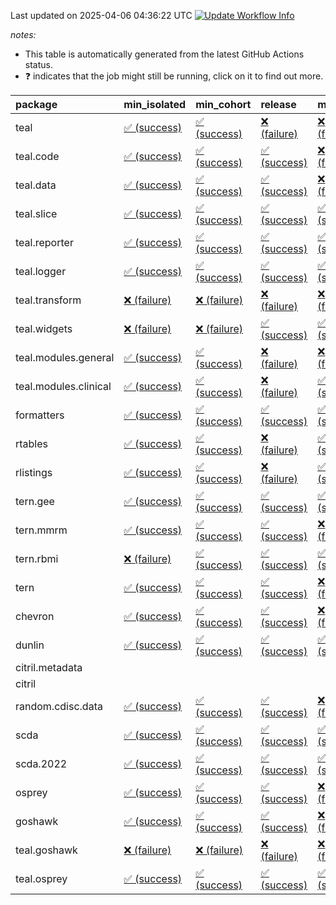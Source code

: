 Last updated on 2025-04-06 04:36:22 UTC [![Update Workflow
Info](https://github.com/averissimo/verdepcheck-status/actions/workflows/update.yaml/badge.svg)](https://github.com/averissimo/verdepcheck-status/actions/workflows/update.yaml)

*notes:*

-   This table is automatically generated from the latest GitHub Actions
    status.
-   ❓ indicates that the job might still be running, click on it to
    find out more.

<table>
<colgroup>
<col style="width: 4%" />
<col style="width: 23%" />
<col style="width: 23%" />
<col style="width: 23%" />
<col style="width: 23%" />
</colgroup>
<thead>
<tr class="header">
<th style="text-align: left;">package</th>
<th style="text-align: left;">min_isolated</th>
<th style="text-align: left;">min_cohort</th>
<th style="text-align: left;">release</th>
<th style="text-align: left;">max</th>
</tr>
</thead>
<tbody>
<tr class="odd">
<td style="text-align: left;">teal</td>
<td
style="text-align: left;"><a href="https://github.com/insightsengineering/teal/actions/runs/14288727731/job/40047181663">✅
(success)</a></td>
<td
style="text-align: left;"><a href="https://github.com/insightsengineering/teal/actions/runs/14288727731/job/40047181721">✅
(success)</a></td>
<td
style="text-align: left;"><a href="https://github.com/insightsengineering/teal/actions/runs/14288727731/job/40047181877">❌
(failure)</a></td>
<td
style="text-align: left;"><a href="https://github.com/insightsengineering/teal/actions/runs/14288727731/job/40047181799">❌
(failure)</a></td>
</tr>
<tr class="even">
<td style="text-align: left;">teal.code</td>
<td
style="text-align: left;"><a href="https://github.com/insightsengineering/teal.code/actions/runs/14288738727/job/40047205951">✅
(success)</a></td>
<td
style="text-align: left;"><a href="https://github.com/insightsengineering/teal.code/actions/runs/14288738727/job/40047205858">✅
(success)</a></td>
<td
style="text-align: left;"><a href="https://github.com/insightsengineering/teal.code/actions/runs/14288738727/job/40047206068">✅
(success)</a></td>
<td
style="text-align: left;"><a href="https://github.com/insightsengineering/teal.code/actions/runs/14288738727/job/40047205743">❌
(failure)</a></td>
</tr>
<tr class="odd">
<td style="text-align: left;">teal.data</td>
<td
style="text-align: left;"><a href="https://github.com/insightsengineering/teal.data/actions/runs/14288730249/job/40047187728">✅
(success)</a></td>
<td
style="text-align: left;"><a href="https://github.com/insightsengineering/teal.data/actions/runs/14288730249/job/40047187606">✅
(success)</a></td>
<td
style="text-align: left;"><a href="https://github.com/insightsengineering/teal.data/actions/runs/14288730249/job/40047187788">✅
(success)</a></td>
<td
style="text-align: left;"><a href="https://github.com/insightsengineering/teal.data/actions/runs/14288730249/job/40047187657">❌
(failure)</a></td>
</tr>
<tr class="even">
<td style="text-align: left;">teal.slice</td>
<td
style="text-align: left;"><a href="https://github.com/insightsengineering/teal.slice/actions/runs/14288733987/job/40047196268">✅
(success)</a></td>
<td
style="text-align: left;"><a href="https://github.com/insightsengineering/teal.slice/actions/runs/14288733987/job/40047195961">✅
(success)</a></td>
<td
style="text-align: left;"><a href="https://github.com/insightsengineering/teal.slice/actions/runs/14288733987/job/40047196417">✅
(success)</a></td>
<td
style="text-align: left;"><a href="https://github.com/insightsengineering/teal.slice/actions/runs/14288733987/job/40047196103">✅
(success)</a></td>
</tr>
<tr class="odd">
<td style="text-align: left;">teal.reporter</td>
<td
style="text-align: left;"><a href="https://github.com/insightsengineering/teal.reporter/actions/runs/14288732439/job/40047193120">✅
(success)</a></td>
<td
style="text-align: left;"><a href="https://github.com/insightsengineering/teal.reporter/actions/runs/14288732439/job/40047192847">✅
(success)</a></td>
<td
style="text-align: left;"><a href="https://github.com/insightsengineering/teal.reporter/actions/runs/14288732439/job/40047193270">✅
(success)</a></td>
<td
style="text-align: left;"><a href="https://github.com/insightsengineering/teal.reporter/actions/runs/14288732439/job/40047192951">✅
(success)</a></td>
</tr>
<tr class="even">
<td style="text-align: left;">teal.logger</td>
<td
style="text-align: left;"><a href="https://github.com/insightsengineering/teal.logger/actions/runs/14288728116/job/40047182728">✅
(success)</a></td>
<td
style="text-align: left;"><a href="https://github.com/insightsengineering/teal.logger/actions/runs/14288728116/job/40047182627">✅
(success)</a></td>
<td
style="text-align: left;"><a href="https://github.com/insightsengineering/teal.logger/actions/runs/14288728116/job/40047182807">✅
(success)</a></td>
<td
style="text-align: left;"><a href="https://github.com/insightsengineering/teal.logger/actions/runs/14288728116/job/40047182501">✅
(success)</a></td>
</tr>
<tr class="odd">
<td style="text-align: left;">teal.transform</td>
<td
style="text-align: left;"><a href="https://github.com/insightsengineering/teal.transform/actions/runs/14288732576/job/40047193436">❌
(failure)</a></td>
<td
style="text-align: left;"><a href="https://github.com/insightsengineering/teal.transform/actions/runs/14288732576/job/40047193202">❌
(failure)</a></td>
<td
style="text-align: left;"><a href="https://github.com/insightsengineering/teal.transform/actions/runs/14288732576/job/40047193576">❌
(failure)</a></td>
<td
style="text-align: left;"><a href="https://github.com/insightsengineering/teal.transform/actions/runs/14288732576/job/40047193323">❌
(failure)</a></td>
</tr>
<tr class="even">
<td style="text-align: left;">teal.widgets</td>
<td
style="text-align: left;"><a href="https://github.com/insightsengineering/teal.widgets/actions/runs/14288743692/job/40047216016">❌
(failure)</a></td>
<td
style="text-align: left;"><a href="https://github.com/insightsengineering/teal.widgets/actions/runs/14288743692/job/40047215921">❌
(failure)</a></td>
<td
style="text-align: left;"><a href="https://github.com/insightsengineering/teal.widgets/actions/runs/14288743692/job/40047216099">✅
(success)</a></td>
<td
style="text-align: left;"><a href="https://github.com/insightsengineering/teal.widgets/actions/runs/14288743692/job/40047215842">✅
(success)</a></td>
</tr>
<tr class="odd">
<td style="text-align: left;">teal.modules.general</td>
<td
style="text-align: left;"><a href="https://github.com/insightsengineering/teal.modules.general/actions/runs/14288728015/job/40047182466">✅
(success)</a></td>
<td
style="text-align: left;"><a href="https://github.com/insightsengineering/teal.modules.general/actions/runs/14288728015/job/40047182265">✅
(success)</a></td>
<td
style="text-align: left;"><a href="https://github.com/insightsengineering/teal.modules.general/actions/runs/14288728015/job/40047182547">❌
(failure)</a></td>
<td
style="text-align: left;"><a href="https://github.com/insightsengineering/teal.modules.general/actions/runs/14288728015/job/40047182366">❌
(failure)</a></td>
</tr>
<tr class="even">
<td style="text-align: left;">teal.modules.clinical</td>
<td
style="text-align: left;"><a href="https://github.com/insightsengineering/teal.modules.clinical/actions/runs/14288738083/job/40047204640">✅
(success)</a></td>
<td
style="text-align: left;"><a href="https://github.com/insightsengineering/teal.modules.clinical/actions/runs/14288738083/job/40047204809">✅
(success)</a></td>
<td
style="text-align: left;"><a href="https://github.com/insightsengineering/teal.modules.clinical/actions/runs/14288738083/job/40047204720">❌
(failure)</a></td>
<td
style="text-align: left;"><a href="https://github.com/insightsengineering/teal.modules.clinical/actions/runs/14288738083/job/40047204562">✅
(success)</a></td>
</tr>
<tr class="odd">
<td style="text-align: left;">formatters</td>
<td
style="text-align: left;"><a href="https://github.com/insightsengineering/formatters/actions/runs/14288735563/job/40047198960">✅
(success)</a></td>
<td
style="text-align: left;"><a href="https://github.com/insightsengineering/formatters/actions/runs/14288735563/job/40047198762">✅
(success)</a></td>
<td
style="text-align: left;"><a href="https://github.com/insightsengineering/formatters/actions/runs/14288735563/job/40047199049">✅
(success)</a></td>
<td
style="text-align: left;"><a href="https://github.com/insightsengineering/formatters/actions/runs/14288735563/job/40047198851">✅
(success)</a></td>
</tr>
<tr class="even">
<td style="text-align: left;">rtables</td>
<td
style="text-align: left;"><a href="https://github.com/insightsengineering/rtables/actions/runs/14288727821/job/40047182009">✅
(success)</a></td>
<td
style="text-align: left;"><a href="https://github.com/insightsengineering/rtables/actions/runs/14288727821/job/40047181934">✅
(success)</a></td>
<td
style="text-align: left;"><a href="https://github.com/insightsengineering/rtables/actions/runs/14288727821/job/40047182104">❌
(failure)</a></td>
<td
style="text-align: left;"><a href="https://github.com/insightsengineering/rtables/actions/runs/14288727821/job/40047181868">✅
(success)</a></td>
</tr>
<tr class="odd">
<td style="text-align: left;">rlistings</td>
<td
style="text-align: left;"><a href="https://github.com/insightsengineering/rlistings/actions/runs/14288730709/job/40047188777">✅
(success)</a></td>
<td
style="text-align: left;"><a href="https://github.com/insightsengineering/rlistings/actions/runs/14288730709/job/40047188621">✅
(success)</a></td>
<td
style="text-align: left;"><a href="https://github.com/insightsengineering/rlistings/actions/runs/14288730709/job/40047188848">❌
(failure)</a></td>
<td
style="text-align: left;"><a href="https://github.com/insightsengineering/rlistings/actions/runs/14288730709/job/40047188707">✅
(success)</a></td>
</tr>
<tr class="even">
<td style="text-align: left;">tern.gee</td>
<td
style="text-align: left;"><a href="https://github.com/insightsengineering/tern.gee/actions/runs/14288737705/job/40047203997">✅
(success)</a></td>
<td
style="text-align: left;"><a href="https://github.com/insightsengineering/tern.gee/actions/runs/14288737705/job/40047203861">✅
(success)</a></td>
<td
style="text-align: left;"><a href="https://github.com/insightsengineering/tern.gee/actions/runs/14288737705/job/40047204097">✅
(success)</a></td>
<td
style="text-align: left;"><a href="https://github.com/insightsengineering/tern.gee/actions/runs/14288737705/job/40047203927">✅
(success)</a></td>
</tr>
<tr class="odd">
<td style="text-align: left;">tern.mmrm</td>
<td
style="text-align: left;"><a href="https://github.com/insightsengineering/tern.mmrm/actions/runs/14288742185/job/40047212286">✅
(success)</a></td>
<td
style="text-align: left;"><a href="https://github.com/insightsengineering/tern.mmrm/actions/runs/14288742185/job/40047212177">✅
(success)</a></td>
<td
style="text-align: left;"><a href="https://github.com/insightsengineering/tern.mmrm/actions/runs/14288742185/job/40047212443">✅
(success)</a></td>
<td
style="text-align: left;"><a href="https://github.com/insightsengineering/tern.mmrm/actions/runs/14288742185/job/40047212368">❌
(failure)</a></td>
</tr>
<tr class="even">
<td style="text-align: left;">tern.rbmi</td>
<td
style="text-align: left;"><a href="https://github.com/insightsengineering/tern.rbmi/actions/runs/14288735334/job/40047198281">❌
(failure)</a></td>
<td
style="text-align: left;"><a href="https://github.com/insightsengineering/tern.rbmi/actions/runs/14288735334/job/40047198127">✅
(success)</a></td>
<td
style="text-align: left;"><a href="https://github.com/insightsengineering/tern.rbmi/actions/runs/14288735334/job/40047198362">✅
(success)</a></td>
<td
style="text-align: left;"><a href="https://github.com/insightsengineering/tern.rbmi/actions/runs/14288735334/job/40047198207">✅
(success)</a></td>
</tr>
<tr class="odd">
<td style="text-align: left;">tern</td>
<td
style="text-align: left;"><a href="https://github.com/insightsengineering/tern/actions/runs/14288732445/job/40047193246">✅
(success)</a></td>
<td
style="text-align: left;"><a href="https://github.com/insightsengineering/tern/actions/runs/14288732445/job/40047192958">✅
(success)</a></td>
<td
style="text-align: left;"><a href="https://github.com/insightsengineering/tern/actions/runs/14288732445/job/40047193077">✅
(success)</a></td>
<td
style="text-align: left;"><a href="https://github.com/insightsengineering/tern/actions/runs/14288732445/job/40047192866">❌
(failure)</a></td>
</tr>
<tr class="even">
<td style="text-align: left;">chevron</td>
<td
style="text-align: left;"><a href="https://github.com/insightsengineering/chevron/actions/runs/14288736489/job/40047200851">✅
(success)</a></td>
<td
style="text-align: left;"><a href="https://github.com/insightsengineering/chevron/actions/runs/14288736489/job/40047200909">✅
(success)</a></td>
<td
style="text-align: left;"><a href="https://github.com/insightsengineering/chevron/actions/runs/14288736489/job/40047201020">✅
(success)</a></td>
<td
style="text-align: left;"><a href="https://github.com/insightsengineering/chevron/actions/runs/14288736489/job/40047200784">❌
(failure)</a></td>
</tr>
<tr class="odd">
<td style="text-align: left;">dunlin</td>
<td
style="text-align: left;"><a href="https://github.com/insightsengineering/dunlin/actions/runs/12616307113/job/35157393605">✅
(success)</a></td>
<td
style="text-align: left;"><a href="https://github.com/insightsengineering/dunlin/actions/runs/12616307113/job/35157393258">✅
(success)</a></td>
<td
style="text-align: left;"><a href="https://github.com/insightsengineering/dunlin/actions/runs/12616307113/job/35157393356">✅
(success)</a></td>
<td
style="text-align: left;"><a href="https://github.com/insightsengineering/dunlin/actions/runs/12616307113/job/35157393468">✅
(success)</a></td>
</tr>
<tr class="even">
<td style="text-align: left;">citril.metadata</td>
<td style="text-align: left;"></td>
<td style="text-align: left;"></td>
<td style="text-align: left;"></td>
<td style="text-align: left;"></td>
</tr>
<tr class="odd">
<td style="text-align: left;">citril</td>
<td style="text-align: left;"></td>
<td style="text-align: left;"></td>
<td style="text-align: left;"></td>
<td style="text-align: left;"></td>
</tr>
<tr class="even">
<td style="text-align: left;">random.cdisc.data</td>
<td
style="text-align: left;"><a href="https://github.com/insightsengineering/random.cdisc.data/actions/runs/14288734485/job/40047196987">✅
(success)</a></td>
<td
style="text-align: left;"><a href="https://github.com/insightsengineering/random.cdisc.data/actions/runs/14288734485/job/40047196896">✅
(success)</a></td>
<td
style="text-align: left;"><a href="https://github.com/insightsengineering/random.cdisc.data/actions/runs/14288734485/job/40047197091">✅
(success)</a></td>
<td
style="text-align: left;"><a href="https://github.com/insightsengineering/random.cdisc.data/actions/runs/14288734485/job/40047196790">❌
(failure)</a></td>
</tr>
<tr class="odd">
<td style="text-align: left;">scda</td>
<td
style="text-align: left;"><a href="https://github.com/insightsengineering/scda/actions/runs/10437595381/job/28903950666">✅
(success)</a></td>
<td
style="text-align: left;"><a href="https://github.com/insightsengineering/scda/actions/runs/10437595381/job/28903950617">✅
(success)</a></td>
<td
style="text-align: left;"><a href="https://github.com/insightsengineering/scda/actions/runs/10437595381/job/28903950725">✅
(success)</a></td>
<td
style="text-align: left;"><a href="https://github.com/insightsengineering/scda/actions/runs/10437595381/job/28903950525">✅
(success)</a></td>
</tr>
<tr class="even">
<td style="text-align: left;">scda.2022</td>
<td
style="text-align: left;"><a href="https://github.com/insightsengineering/scda.2022/actions/runs/10336794308/job/28612920887">✅
(success)</a></td>
<td
style="text-align: left;"><a href="https://github.com/insightsengineering/scda.2022/actions/runs/10336794308/job/28612920603">✅
(success)</a></td>
<td
style="text-align: left;"><a href="https://github.com/insightsengineering/scda.2022/actions/runs/10336794308/job/28612920985">✅
(success)</a></td>
<td
style="text-align: left;"><a href="https://github.com/insightsengineering/scda.2022/actions/runs/10336794308/job/28612920798">✅
(success)</a></td>
</tr>
<tr class="odd">
<td style="text-align: left;">osprey</td>
<td
style="text-align: left;"><a href="https://github.com/insightsengineering/osprey/actions/runs/14288740811/job/40047209494">✅
(success)</a></td>
<td
style="text-align: left;"><a href="https://github.com/insightsengineering/osprey/actions/runs/14288740811/job/40047209325">✅
(success)</a></td>
<td
style="text-align: left;"><a href="https://github.com/insightsengineering/osprey/actions/runs/14288740811/job/40047209572">✅
(success)</a></td>
<td
style="text-align: left;"><a href="https://github.com/insightsengineering/osprey/actions/runs/14288740811/job/40047209426">❌
(failure)</a></td>
</tr>
<tr class="even">
<td style="text-align: left;">goshawk</td>
<td
style="text-align: left;"><a href="https://github.com/insightsengineering/goshawk/actions/runs/14288735330/job/40047198105">✅
(success)</a></td>
<td
style="text-align: left;"><a href="https://github.com/insightsengineering/goshawk/actions/runs/14288735330/job/40047198032">✅
(success)</a></td>
<td
style="text-align: left;"><a href="https://github.com/insightsengineering/goshawk/actions/runs/14288735330/job/40047198192">✅
(success)</a></td>
<td
style="text-align: left;"><a href="https://github.com/insightsengineering/goshawk/actions/runs/14288735330/job/40047198259">❌
(failure)</a></td>
</tr>
<tr class="odd">
<td style="text-align: left;">teal.goshawk</td>
<td
style="text-align: left;"><a href="https://github.com/insightsengineering/teal.goshawk/actions/runs/14288733972/job/40047196283">❌
(failure)</a></td>
<td
style="text-align: left;"><a href="https://github.com/insightsengineering/teal.goshawk/actions/runs/14288733972/job/40047195983">❌
(failure)</a></td>
<td
style="text-align: left;"><a href="https://github.com/insightsengineering/teal.goshawk/actions/runs/14288733972/job/40047196474">❌
(failure)</a></td>
<td
style="text-align: left;"><a href="https://github.com/insightsengineering/teal.goshawk/actions/runs/14288733972/job/40047196129">❌
(failure)</a></td>
</tr>
<tr class="even">
<td style="text-align: left;">teal.osprey</td>
<td
style="text-align: left;"><a href="https://github.com/insightsengineering/teal.osprey/actions/runs/14288738500/job/40047205634">✅
(success)</a></td>
<td
style="text-align: left;"><a href="https://github.com/insightsengineering/teal.osprey/actions/runs/14288738500/job/40047205519">✅
(success)</a></td>
<td
style="text-align: left;"><a href="https://github.com/insightsengineering/teal.osprey/actions/runs/14288738500/job/40047205730">✅
(success)</a></td>
<td
style="text-align: left;"><a href="https://github.com/insightsengineering/teal.osprey/actions/runs/14288738500/job/40047205418">✅
(success)</a></td>
</tr>
</tbody>
</table>
